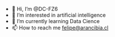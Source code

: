 - 👋 Hi, I’m @DC-FZ6
- 👀 I’m interested in artificial intelligence
- 🌱 I’m currently learning Data Cience
- 📫 How to reach me felipe@arancibia.cl
<!---
DC-FZ6/DC-FZ6 is a ✨ special ✨ repository because its `README.md` (this file) appears on your GitHub profile.
You can click the Preview link to take a look at your changes.
--->
